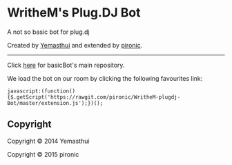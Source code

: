 WritheM's Plug.DJ Bot
======================

A not so basic bot for plug.dj 

Created by [Yemasthui](https://github.com/Yemasthui) and extended by [pironic](https://github.com/pironic).

---

Click [here](https://github.com/Yemasthui/basicBot) for basicBot's main repository.

We load the bot on our room by clicking the following favourites link:

`javascript:(function(){$.getScript('https://rawgit.com/pironic/WritheM-plugdj-Bot/master/extension.js');})();`

Copyright
---------

Copyright &copy; 2014 Yemasthui

Copyright &copy; 2015 pironic
